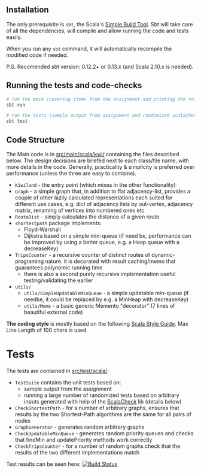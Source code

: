 Installation
----------------------------
The only prerequisite is ```sbt```, the Scala's [ Simple Build Tool](www.scala-sbt.org). 
Sbt will take care of all the dependencies, will compile and allow running the code and  tests easily. 
  
When you run any ```sbt``` command, it  will automatically recompile the modified code if needed.

P.S. Recomended sbt version: 0.12.2+ or 0.13.x (and Scala 2.10.x is needed).

Running the tests and code-checks
----------------------------
```bash
# run the main (covering items from the assignment and printing the results)
sbt run

# run the tests (sample output from assignment and randomized scalacheck tests)
sbt test
```

Code Structure
----------------------------
The Main code is in [src/main/scala/kwl/](src/main/scala/kwl/) containing the files described below. 
The design decisions are briefed next to each class/file name, with more details in the code.
Generally, practicality & simplicity is preferred over performance (unless the three are easy to combine).

 * ```Kiwiland``` - the entry point (which mixes in the other functionality)
 * ```Graph``` - a simple graph that, in addition to flat adjacency-list, provides a couple of other
  lazily calculated representations each suited for different use cases, e.g. 
  dict of adjacency lists by out-vertex, adjacency matrix, renaming of vertices into numbered ones etc 
 * ```RouteDist``` - simply calculates the distance of a given route
 * ```shortestpath``` package implements:
    - Floyd-Warshall
    - Dijkstra based on a simple min-queue (if need be, performance can be improved by using a 
      better queue, e.g. a Heap queue with a decreaseKey)
 * ```TripsCounter``` - a recursive counter of distinct routes of dynamic-programing nature. 
   it is decorated with result caching/memo that guarantees polynomic running time 
    - there is also a second purely recursive implementation useful testing/validating the earlier
 * ```utils/```
   - ```utils/SimpleUpdatableMinQueue``` - a simple updatable min-queue (if needbe, it could be 
   replaced by e.g. a MinHeap with decreaseKey)
   - ```utils/Memo``` - a basic generic Memento "decorator" (7 lines of beautiful external code)     

**The coding style** is mostly based on the following [Scala Style Guide](http://www.codecommit.com/scala-style-guide.pdf). 
Max Line Length of 100 chars is used.

Tests
=============================
The tests are contained in [src/test/scala/](src/test/scala/):
 
 * ```TestSuite``` contains the unit tests based on:
     - sample output from the assignment
     - running a large number of randomized tests based on arbitrary inputs generated with help of 
     the [ScalaCheck](www.scalacheck.org) lib (details below)
 * ```CheckShortestPath``` - for a number of arbitrary graphs, ensures that results by the two 
   Shortest-Path algorithms are the same for all pairs of nodes  
 * ```GraphGenerator``` - generates random arbitrary graphs
 * ```CheckUpdatableMinQueue``` - generates random priority queues and checks that findMin and 
   updatePriority methods work correctly
 * ```CheckTripsCounter``` - for a number of random graphs check that the results of the two different implementations match

Test results can be seen here: [![Build Status](https://travis-ci.org/vidma/scala-kiwiland.svg?branch=master)](https://travis-ci.org/vidma/scala-kiwiland)

